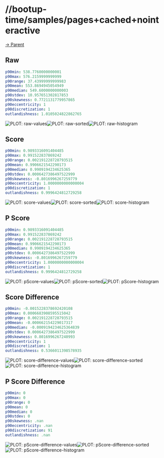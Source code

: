 
# //bootup-time/samples/pages+cached+nointeractive

[→ Parent](../..)


## Raw


```yaml
p90min: 538.7760000000001
p90max: 576.2159999999999
p90range: 37.43999999999983
p90mean: 553.8694945054949
p90median: 549.6000000000003
p90stdev: 10.957651302817853
p90skewness: 0.7721131779957865
p90eccentricity: 1
p90discretization: 1
outlandishness: 1.0105024822862765

```

![PLOT: raw-values](./raw/values.svg)![PLOT: raw-sorted](./raw/sorted.svg)![PLOT: raw-histogram](./raw/histogram.svg)
## Score


```yaml
p90min: 0.9893316091404485
p90max: 0.991522837869242
p90range: 0.002191228728793515
p90mean: 0.9906621542290173
p90median: 0.9909194234625365
p90stdev: 0.0006427386497522999
p90skewness: -0.8016996267259779
p90eccentricity: 1.0000000000000004
p90discretization: 1
outlandishness: 0.9996424812729258

```

![PLOT: score-values](./score/values.svg)![PLOT: score-sorted](./score/sorted.svg)![PLOT: score-histogram](./score/histogram.svg)
## P Score


```yaml
p90min: 0.9893316091404485
p90max: 0.991522837869242
p90range: 0.002191228728793515
p90mean: 0.9906621542290173
p90median: 0.9909194234625365
p90stdev: 0.0006427386497522999
p90skewness: -0.8016996267259779
p90eccentricity: 1.0000000000000004
p90discretization: 1
outlandishness: 0.9996424812729258

```

![PLOT: pScore-values](./pScore/values.svg)![PLOT: pScore-sorted](./pScore/sorted.svg)![PLOT: pScore-histogram](./pScore/histogram.svg)
## Score Difference


```yaml
p90min: -0.0015228378692420108
p90max: 0.0006683908595515042
p90range: 0.002191228728793515
p90mean: -0.000662154229017317
p90median: -0.0009194234625364839
p90stdev: 0.0006427386497522999
p90skewness: 0.8016996267240993
p90eccentricity: 1
p90discretization: 1
outlandishness: 0.5366011398578935

```

![PLOT: score-difference-values](./score-difference/values.svg)![PLOT: score-difference-sorted](./score-difference/sorted.svg)![PLOT: score-difference-histogram](./score-difference/histogram.svg)
## P Score Difference


```yaml
p90min: 0
p90max: 0
p90range: 0
p90mean: 0
p90median: 0
p90stdev: 0
p90skewness: .nan
p90eccentricity: .nan
p90discretization: 91
outlandishness: .nan

```

![PLOT: pScore-difference-values](./pScore-difference/values.svg)![PLOT: pScore-difference-sorted](./pScore-difference/sorted.svg)![PLOT: pScore-difference-histogram](./pScore-difference/histogram.svg)